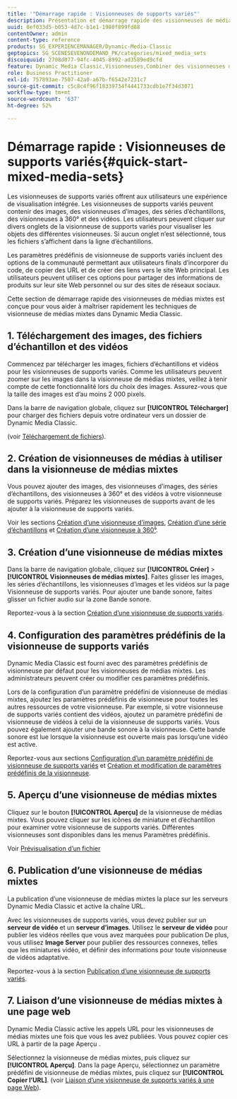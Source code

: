 ```yaml
---
title: '"Démarrage rapide : Visionneuses de supports variés"'
description: Présentation et démarrage rapide des visionneuses de médias mixtes pour vous aider à démarrer rapidement.
uuid: 0ef033d5-b053-4d7c-b1e1-1980f899fd88
contentOwner: admin
content-type: reference
products: SG_EXPERIENCEMANAGER/Dynamic-Media-Classic
geptopics: SG_SCENESEVENONDEMAND_PK/categories/mixed_media_sets
discoiquuid: 2708d077-94fc-4045-8992-ad3589ed9cfd
feature: Dynamic Media Classic,Visionneuses,Combiner des visionneuses de médias
role: Business Practitioner
exl-id: 757893ae-7507-42a0-a67b-f6542e7231c7
source-git-commit: c5c8c4f96f18339734f4441733cdb1e7f34d3071
workflow-type: tm+mt
source-wordcount: '637'
ht-degree: 52%

---
```


# Démarrage rapide : Visionneuses de supports variés{#quick-start-mixed-media-sets}

Les visionneuses de supports variés offrent aux utilisateurs une expérience de visualisation intégrée. Les visionneuses de supports variés peuvent contenir des images, des visionneuses d’images, des séries d’échantillons, des visionneuses à 360° et des vidéos. Les utilisateurs peuvent cliquer sur divers onglets de la visionneuse de supports variés pour visualiser les objets des différentes visionneuses. Si aucun onglet n’est sélectionné, tous les fichiers s’affichent dans la ligne d’échantillons.

Les paramètres prédéfinis de visionneuse de supports variés incluent des options de la communauté permettant aux utilisateurs finals d’incorporer du code, de copier des URL et de créer des liens vers le site Web principal. Les utilisateurs peuvent utiliser ces options pour partager des informations de produits sur leur site Web personnel ou sur des sites de réseaux sociaux.

Cette section de démarrage rapide des visionneuses de médias mixtes est conçue pour vous aider à maîtriser rapidement les techniques de visionneuse de médias mixtes dans Dynamic Media Classic.

## 1. Téléchargement des images, des fichiers d’échantillon et des vidéos

Commencez par télécharger les images, fichiers d’échantillons et vidéos pour les visionneuses de supports variés. Comme les utilisateurs peuvent zoomer sur les images dans la visionneuse de médias mixtes, veillez à tenir compte de cette fonctionnalité lors du choix des images. Assurez-vous que la taille des images est d’au moins 2 000 pixels.

Dans la barre de navigation globale, cliquez sur **[!UICONTROL Télécharger]** pour charger des fichiers depuis votre ordinateur vers un dossier de Dynamic Media Classic.

(voir [Téléchargement de fichiers](uploading-files.md#uploading-your-files)).

## 2. Création de visionneuses de médias à utiliser dans la visionneuse de médias mixtes

Vous pouvez ajouter des images, des visionneuses d’images, des séries d’échantillons, des visionneuses à 360° et des vidéos à votre visionneuse de supports variés. Préparez les visionneuses de supports avant de les ajouter à la visionneuse de supports variés.

Voir les sections [Création d’une visionneuse d’images](creating-image-set.md#creating-an-image-set), [Création d’une série d’échantillons](creating-swatch-set.md#creating-a-swatch-set) et [Création d’une visionneuse à 360°](creating-spin-set.md#creating-a-spin-set).

## 3. Création d’une visionneuse de médias mixtes

Dans la barre de navigation globale, cliquez sur **[!UICONTROL Créer]** > **[!UICONTROL Visionneuses de médias mixtes]**. Faites glisser les images, les séries d’échantillons, les visionneuses d’images et les vidéos sur la page Visionneuse de supports variés. Pour ajouter une bande sonore, faites glisser un fichier audio sur la zone Bande sonore.

Reportez-vous à la section [Création d’une visionneuse de supports variés](creating-mixed-media-set.md#creating-a-mixed-media-set).

## 4. Configuration des paramètres prédéfinis de la visionneuse de supports variés

Dynamic Media Classic est fourni avec des paramètres prédéfinis de visionneuse par défaut pour les visionneuses de médias mixtes. Les administrateurs peuvent créer ou modifier ces paramètres prédéfinis.

Lors de la configuration d’un paramètre prédéfini de visionneuse de médias mixtes, ajoutez les paramètres prédéfinis de visionneuse pour toutes les autres ressources de votre visionneuse. Par exemple, si votre visionneuse de supports variés contient des vidéos, ajoutez un paramètre prédéfini de visionneuse de vidéos à celui de la visionneuse de supports variés. Vous pouvez également ajouter une bande sonore à la visionneuse. Cette bande sonore est lue lorsque la visionneuse est ouverte mais pas lorsqu’une vidéo est active.

Reportez-vous aux sections [Configuration d’un paramètre prédéfini de visionneuse de supports variés](setting-mixed-media-set-viewer.md#setting-up-a-mixed-media-set-viewer-preset) et [Création et modification de paramètres prédéfinis de la visionneuse](application-setup.md#adding-and-editing-viewer-presets).

## 5. Aperçu d’une visionneuse de médias mixtes

Cliquez sur le bouton **[!UICONTROL Aperçu]** de la visionneuse de médias mixtes. Vous pouvez cliquer sur les icônes de miniature et d’échantillon pour examiner votre visionneuse de supports variés. Différentes visionneuses sont disponibles dans les menus Paramètres prédéfinis.

Voir [Prévisualisation d’un fichier](previewing-asset.md#previewing-an-asset)

## 6. Publication d’une visionneuse de médias mixtes

La publication d’une visionneuse de médias mixtes la place sur les serveurs Dynamic Media Classic et active la chaîne URL.

Avec les visionneuses de supports variés, vous devez publier sur un **serveur de vidéo** et un **serveur d’images**. Utilisez le **serveur de vidéo** pour publier les vidéos réelles que vous avez marquées pour publication De plus, vous utilisez **Image Server** pour publier des ressources connexes, telles que les miniatures vidéo, et définir des informations pour toute visionneuse de vidéos adaptative.

Reportez-vous à la section [Publication d’une visionneuse de supports variés](publishing-mixed-media-set.md#publishing-a-mixed-media-set).

## 7. Liaison d’une visionneuse de médias mixtes à une page web

Dynamic Media Classic active les appels URL pour les visionneuses de médias mixtes une fois que vous les avez publiées. Vous pouvez copier ces URL à partir de la page Aperçu .

Sélectionnez la visionneuse de médias mixtes, puis cliquez sur **[!UICONTROL Aperçu]**. Dans la page Aperçu, sélectionnez un paramètre prédéfini de visionneuse de médias mixtes, puis cliquez sur **[!UICONTROL Copier l’URL]**. (voir [Liaison d’une visionneuse de supports variés à une page Web](linking-mixed-media-set-web.md#linking-a-mixed-media-set-to-a-web-page)).
